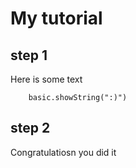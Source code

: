 # My tutorial
## step 1

Here is some text

```blocks
    basic.showString(":)")
```
## step 2

Congratulatiosn you did it
